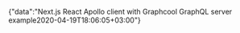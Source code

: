 {"data":"Next.js React Apollo client with Graphcool GraphQL server example2020-04-19T18:06:05+03:00"}
